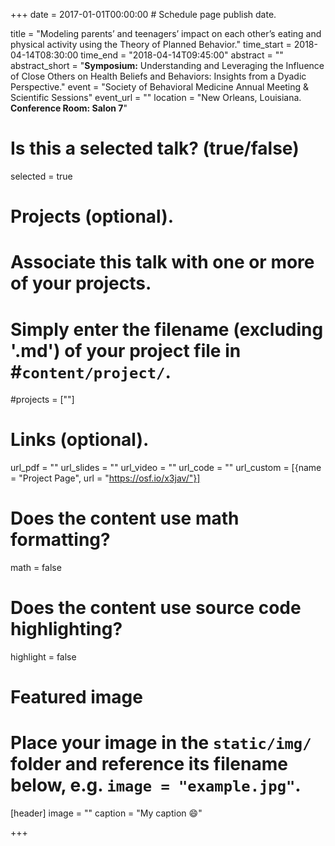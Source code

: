 +++
date = 2017-01-01T00:00:00  # Schedule page publish date.

title = "Modeling parents’ and teenagers’ impact on each other’s eating and physical activity using the Theory of Planned Behavior."
time_start = 2018-04-14T08:30:00
time_end = "2018-04-14T09:45:00"
abstract = ""
abstract_short = "**Symposium:** Understanding and Leveraging the Influence of Close Others on Health Beliefs and Behaviors: Insights from a Dyadic Perspective."
event = "Society of Behavioral Medicine Annual Meeting & Scientific Sessions"
event_url = ""
location = "New Orleans, Louisiana. **Conference Room: Salon 7**" 
# Is this a selected talk? (true/false)
selected = true

# Projects (optional).
#   Associate this talk with one or more of your projects.
#   Simply enter the filename (excluding '.md') of your project file in #`content/project/`.
#projects = [""]

# Links (optional).
url_pdf = ""
url_slides = ""
url_video = ""
url_code = ""
url_custom = [{name = "Project Page", url = "https://osf.io/x3jav/"}]

# Does the content use math formatting?
math = false

# Does the content use source code highlighting?
highlight = false

# Featured image
# Place your image in the `static/img/` folder and reference its filename below, e.g. `image = "example.jpg"`.
[header]
image = ""
caption = "My caption :smile:"

+++


